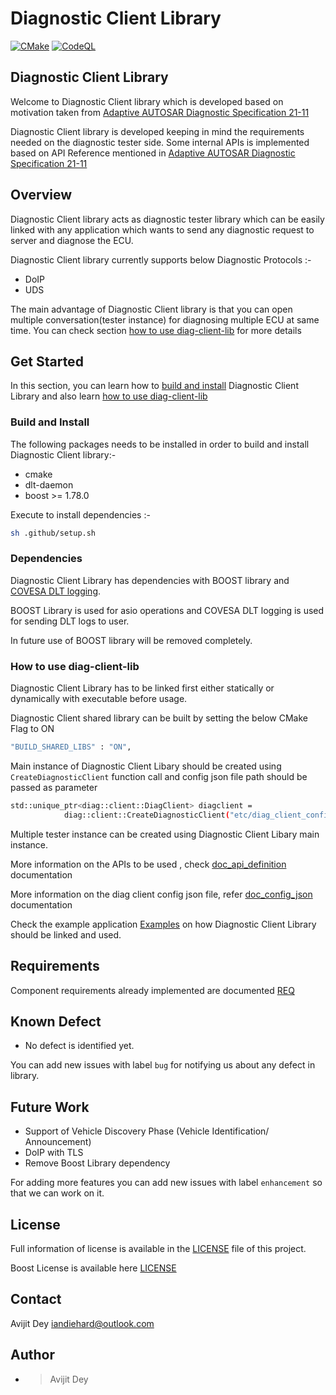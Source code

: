 # Diagnostic Client Library

[![CMake](https://github.com/Mandarein/diag-client-lib/actions/workflows/cmake.yml/badge.svg)](https://github.com/Mandarein/diag-client-lib/actions/workflows/cmake.yml)
[![CodeQL](https://github.com/Mandarein/diag-client-lib/actions/workflows/codeql.yml/badge.svg)](https://github.com/Mandarein/diag-client-lib/actions/workflows/codeql.yml)
## Diagnostic Client Library

Welcome to Diagnostic Client library which is developed based on motivation taken from
[Adaptive AUTOSAR Diagnostic Specification 21-11](https://www.autosar.org/fileadmin/standards/R21-11/AP/AUTOSAR_SWS_Diagnostics.pdf)

Diagnostic Client library is developed keeping in mind the requirements needed on the diagnostic tester side.
Some internal APIs is implemented based on API Reference mentioned in
[Adaptive AUTOSAR Diagnostic Specification 21-11](https://www.autosar.org/fileadmin/standards/R21-11/AP/AUTOSAR_SWS_Diagnostics.pdf)

## Overview

Diagnostic Client library acts as diagnostic tester library which can be easily linked with any application which wants 
to send any diagnostic request to server and diagnose the ECU.

Diagnostic Client library currently supports below Diagnostic Protocols :-

- DoIP 
- UDS

The main advantage of Diagnostic Client library is that you can open multiple conversation(tester instance) for diagnosing multiple ECU at same time. 
You can check section [how to use diag-client-lib](#how-to-use-diag-client-lib) for more details

## Get Started

In this section, you can learn how to [build and install](#build-and-install)
Diagnostic Client Library and also learn [how to use diag-client-lib](#how-to-use-diag-client-lib)

### Build and Install

The following packages needs to be installed in order to build and install 
Diagnostic Client library:-

- cmake
- dlt-daemon
- boost >= 1.78.0

Execute to install dependencies :-
```bash 
sh .github/setup.sh 
```

### Dependencies

Diagnostic Client Library has dependencies with BOOST library and [COVESA DLT logging](https://github.com/COVESA/dlt-daemon).

BOOST Library is used for asio operations and COVESA DLT logging is used for sending DLT logs
to user.

In future use of BOOST library will be removed completely.

### How to use diag-client-lib

Diagnostic Client Library has to be linked first either statically or dynamically with executable before usage.

Diagnostic Client shared library can be built by setting the below CMake Flag to ON
```bash
"BUILD_SHARED_LIBS" : "ON",
```

Main instance of Diagnostic Client Libary should be created using `CreateDiagnosticClient` function call and config json file path should be passed as parameter 
```bash
std::unique_ptr<diag::client::DiagClient> diagclient =
            diag::client::CreateDiagnosticClient("etc/diag_client_config.json");
```

Multiple tester instance can be created using Diagnostic Client Libary main instance.

More information on the APIs to be used , check [doc_api_definition](docs/API_definitions.md) documentation

More information on the diag client config json file, refer [doc_config_json](docs/Config_Json_file_definitions.md) documentation

Check the example application [Examples](examples/) on how Diagnostic Client Library should be linked and used.

## Requirements
Component requirements already implemented are documented [REQ](doc/requirements.md)

## Known Defect
* No defect is identified yet.

You can add new issues with label `bug` for notifying us about any defect in library.

## Future Work
* Support of Vehicle Discovery Phase (Vehicle Identification/ Announcement)
* DoIP with TLS
* Remove Boost Library dependency

For adding more features you can add new issues with label `enhancement` so that we can work on it.

## License

Full information of license is available in the [LICENSE](LICENSE) file of this project.

Boost License is available here [LICENSE](lib/libOsAbstraction/libBoost/LICENSE)

## Contact
Avijit Dey <iandiehard@outlook.com>

## Author

- > Avijit Dey